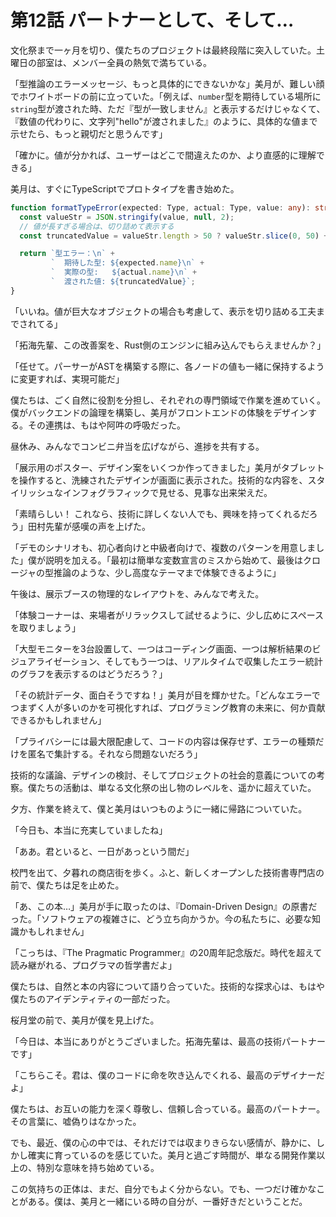 # 第12話 パートナーとして、そして…

文化祭まで一ヶ月を切り、僕たちのプロジェクトは最終段階に突入していた。土曜日の部室は、メンバー全員の熱気で満ちている。

「型推論のエラーメッセージ、もっと具体的にできないかな」美月が、難しい顔でホワイトボードの前に立っていた。「例えば、`number`型を期待している場所に`string`型が渡された時、ただ『型が一致しません』と表示するだけじゃなくて、『数値の代わりに、文字列"hello"が渡されました』のように、具体的な値まで示せたら、もっと親切だと思うんです」

「確かに。値が分かれば、ユーザーはどこで間違えたのか、より直感的に理解できる」

美月は、すぐにTypeScriptでプロトタイプを書き始めた。

```typescript
function formatTypeError(expected: Type, actual: Type, value: any): string {
  const valueStr = JSON.stringify(value, null, 2);
  // 値が長すぎる場合は、切り詰めて表示する
  const truncatedValue = valueStr.length > 50 ? valueStr.slice(0, 50) + '...' : valueStr;

  return `型エラー：\n` +
         `  期待した型: ${expected.name}\n` +
         `  実際の型:   ${actual.name}\n` +
         `  渡された値: ${truncatedValue}`;
}
```

「いいね。値が巨大なオブジェクトの場合も考慮して、表示を切り詰める工夫までされてる」

「拓海先輩、この改善案を、Rust側のエンジンに組み込んでもらえませんか？」

「任せて。パーサーがASTを構築する際に、各ノードの値も一緒に保持するように変更すれば、実現可能だ」

僕たちは、ごく自然に役割を分担し、それぞれの専門領域で作業を進めていく。僕がバックエンドの論理を構築し、美月がフロントエンドの体験をデザインする。その連携は、もはや阿吽の呼吸だった。

昼休み、みんなでコンビニ弁当を広げながら、進捗を共有する。

「展示用のポスター、デザイン案をいくつか作ってきました」美月がタブレットを操作すると、洗練されたデザインが画面に表示された。技術的な内容を、スタイリッシュなインフォグラフィックで見せる、見事な出来栄えだ。

「素晴らしい！ これなら、技術に詳しくない人でも、興味を持ってくれるだろう」田村先輩が感嘆の声を上げた。

「デモのシナリオも、初心者向けと中級者向けで、複数のパターンを用意しました」僕が説明を加える。「最初は簡単な変数宣言のミスから始めて、最後はクロージャの型推論のような、少し高度なテーマまで体験できるように」

午後は、展示ブースの物理的なレイアウトを、みんなで考えた。

「体験コーナーは、来場者がリラックスして試せるように、少し広めにスペースを取りましょう」

「大型モニターを3台設置して、一つはコーディング画面、一つは解析結果のビジュアライゼーション、そしてもう一つは、リアルタイムで収集したエラー統計のグラフを表示するのはどうだろう？」

「その統計データ、面白そうですね！」美月が目を輝かせた。「どんなエラーでつまずく人が多いのかを可視化すれば、プログラミング教育の未来に、何か貢献できるかもしれません」

「プライバシーには最大限配慮して、コードの内容は保存せず、エラーの種類だけを匿名で集計する。それなら問題ないだろう」

技術的な議論、デザインの検討、そしてプロジェクトの社会的意義についての考察。僕たちの活動は、単なる文化祭の出し物のレベルを、遥かに超えていた。

夕方、作業を終えて、僕と美月はいつものように一緒に帰路についていた。

「今日も、本当に充実していましたね」

「ああ。君といると、一日があっという間だ」

校門を出て、夕暮れの商店街を歩く。ふと、新しくオープンした技術書専門店の前で、僕たちは足を止めた。

「あ、この本…」美月が手に取ったのは、『Domain-Driven Design』の原書だった。「ソフトウェアの複雑さに、どう立ち向かうか。今の私たちに、必要な知識かもしれません」

「こっちは、『The Pragmatic Programmer』の20周年記念版だ。時代を超えて読み継がれる、プログラマの哲学書だよ」

僕たちは、自然と本の内容について語り合っていた。技術的な探求心は、もはや僕たちのアイデンティティの一部だった。

桜月堂の前で、美月が僕を見上げた。

「今日は、本当にありがとうございました。拓海先輩は、最高の技術パートナーです」

「こちらこそ。君は、僕のコードに命を吹き込んでくれる、最高のデザイナーだよ」

僕たちは、お互いの能力を深く尊敬し、信頼し合っている。最高のパートナー。その言葉に、嘘偽りはなかった。

でも、最近、僕の心の中では、それだけでは収まりきらない感情が、静かに、しかし確実に育っているのを感じていた。美月と過ごす時間が、単なる開発作業以上の、特別な意味を持ち始めている。

この気持ちの正体は、まだ、自分でもよく分からない。でも、一つだけ確かなことがある。僕は、美月と一緒にいる時の自分が、一番好きだということだ。
